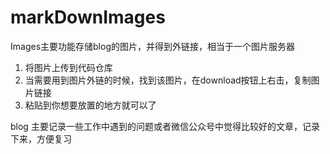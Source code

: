 # markDownImages

Images主要功能存储blog的图片，并得到外链接，相当于一个图片服务器

1. 将图片上传到代码仓库
2. 当需要用到图片外链的时候，找到该图片，在download按钮上右击，复制图片链接
3. 粘贴到你想要放置的地方就可以了

blog 主要记录一些工作中遇到的问题或者微信公众号中觉得比较好的文章，记录下来，方便复习


